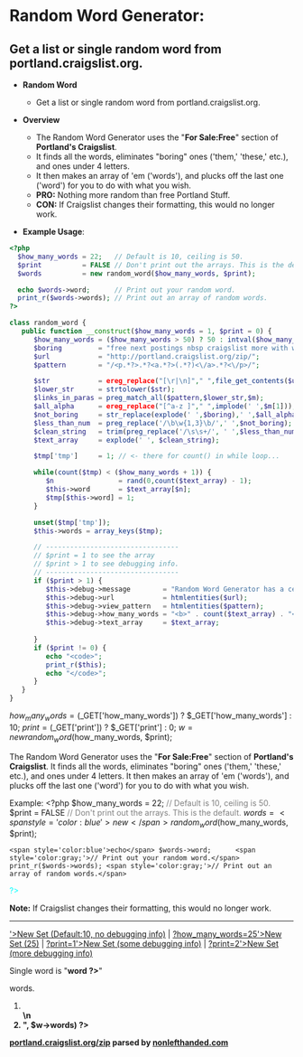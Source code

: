 # Random Word Generator: 

## Get a list or single random word from portland.craigslist.org.

* **Random Word**
  - Get a list or single random word from portland.craigslist.org.

* **Overview**
  - The Random Word Generator</b></big> uses the "<b>For Sale:Free</b>" section of <b>Portland's Craigslist</b>. 
  - It finds all the words, eliminates "boring" ones ('them,' 'these,' etc.), and ones under 4 letters.
  - It then makes an array of 'em ('words'), and plucks off the last one ('word') for you to do with what you wish.
  - **PRO:** Nothing more random than free Portland Stuff.
  - **CON:** If Craigslist changes their formatting, this would no longer work.

* **Example Usage**:
```php
<?php
  $how_many_words = 22;   // Default is 10, ceiling is 50.
  $print          = FALSE // Don't print out the arrays. This is the default.
  $words          = new random_word($how_many_words, $print);

  echo $words->word;      // Print out your random word.
  print_r($words->words); // Print out an array of random words.
?>
```

```php
class random_word {
   public function __construct($how_many_words = 1, $print = 0) {
      $how_many_words = ($how_many_words > 50) ? 50 : intval($how_many_words) ;
      $boring         = "free next postings nbsp craigslist more with what that there them must their this also were some your have from when they these does ikea";
      $url            = "http://portland.craigslist.org/zip/";
      $pattern        = "/<p.*?>.*?<a.*?>(.*?)<\/a>.*?<\/p>/";

      $str            = ereg_replace("[\r|\n]"," ",file_get_contents($url)); // <- Turn page into one string...
      $lower_str      = strtolower($str);                                    // <- Lowercase string...
      $links_in_paras = preg_match_all($pattern,$lower_str,$m);              // <- Get links inside paragraphs from that string...
      $all_alpha      = ereg_replace("[^a-z ]"," ",implode(' ',$m[1]));      // <- Turn that array back to a string and remove all non-alpha chars...
      $not_boring     = str_replace(explode(' ',$boring),' ',$all_alpha);    // <- Remove words from the list of "boring" words...
      $less_than_num  = preg_replace('/\b\w{1,3}\b/',' ',$not_boring);       // <- Remove words of less than 4 chars...
      $clean_string   = trim(preg_replace('/\s\s+/', ' ',$less_than_num));   // <- Remove more than two spaces and trim the string...
      $text_array     = explode(' ', $clean_string);                         // <- Back to an array.

      $tmp['tmp']     = 1; // <- there for count() in while loop...

      while(count($tmp) < ($how_many_words + 1)) {
         $n                = rand(0,count($text_array) - 1);
         $this->word       = $text_array[$n];
         $tmp[$this->word] = 1;
      }

      unset($tmp['tmp']);
      $this->words = array_keys($tmp);

      // ---------------------------------
      // $print = 1 to see the array
      // $print > 1 to see debugging info.
      // ---------------------------------
      if ($print > 1) {
         $this->debug->message        = "Random Word Generator has a ceiling of 50 words.";
         $this->debug->url            = htmlentities($url);
         $this->debug->view_pattern   = htmlentities($pattern);
         $this->debug->how_many_words = "<b>" . count($text_array) . "</b> words from <b><a href='" . $url . "' target='_blank'>" . $url . "</a></b>.";
         $this->debug->text_array     = $text_array;
         
      }
      if ($print != 0) {
         echo "<code>";
         print_r($this);
         echo "</code>";
      }
   }
}
```


$how_many_words = ($_GET['how_many_words']) ? $_GET['how_many_words'] : 10;
$print          = ($_GET['print']) ? $_GET['print'] : 0;
$w              = new random_word($how_many_words, $print);




The Random Word Generator</b></big> uses the "<b>For Sale:Free</b>" section of <b>Portland's Craigslist</b>. 
  It finds all the words, eliminates "boring" ones ('them,' 'these,' etc.), and ones under 4 letters.
  It then makes an array of 'em ('words'), and plucks off the last one ('word') for you to do with what you wish.


  Example: 
  &lt;?php</span>
    $how_many_words = 22;   <span style='color:gray;'>// Default is 10, ceiling is 50.</span>
    $print          = FALSE <span style='color:gray;'>// Don't print out the arrays. This is the default.</span>
    $words          = <span style='color:blue'>new</span> random_word($how_many_words, $print);

    <span style='color:blue'>echo</span> $words->word;      <span style='color:gray;'>// Print out your random word.</span>
    print_r($words->words); <span style='color:gray;'>// Print out an array of random words.</span>
  <span style='color:cyan;'>?&gt;
  
  <b>Note:</b> If Craigslist changes their formatting, this would no longer work.
  </code>
</p>


<hr />

<p>
  <a href='<?php echo htmlentities($_SERVER['PHP_SELF']); ?>'>New Set (Default:10, no debugging info)</a>
  |
  <a href='<?php echo htmlentities($_SERVER['PHP_SELF']); ?>?how_many_words=25'>New Set (25)</a>
  |
  <a href='<?php echo htmlentities($_SERVER['PHP_SELF']); ?>?print=1'>New Set (some debugging info)</a>
  |
  <a href='<?php echo htmlentities($_SERVER['PHP_SELF']); ?>?print=2'>New Set (more debugging info)</a>
</p>

<p>Single word is "<b><?php echo $w->word ?></b>"

<p><b><?php echo $how_many_words ?></b> word<?php if ($how_many_words != 1) { ?>s<?php } ?>.</p>

<ol>
  <li><b><?php echo implode("</b></li>\n  <li><b>", $w->words) ?></b></li>
</ol>

<p class='footer'>
  <a href='http://portland.craigslist.org/zip/' target='_blank'>portland.craigslist.org/zip</a> 
  parsed by 
  <a href='http://www.nonlefthanded.com' target='_blank'>nonlefthanded.com</a>
</pre></code>
